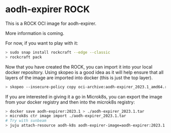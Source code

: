 # aodh-expirer ROCK

This is a ROCK OCI image for aodh-expirer.

More information is coming.

For now, if you want to play with it:

```bash
> sudo snap install rockcraft --edge --classic
> rockcraft pack
```

Now that you have created the ROCK, you can import it into
your local docker repository. Using skopeo is a good idea as
it will help ensure that all layers of the image are imported
into docker (this is just the top layer).

```bash
> skopeo --insecure-policy copy oci-archive:aodh-expirer_2023.1_amd64.rock docker-daemon:aodh-expirer:2023.1
```

If you are interested in giving it a go in Microk8s, you can
export the image from your docker registry and then into the
microk8s registry:

```bash
> docker save aodh-expirer:2023.1 > ./aodh-expirer_2023.1.tar
> microk8s ctr image import ./aodh-expirer_2023.1.tar
# Try with sunbeam
> juju attach-resource aodh-k8s aodh-expirer-image=aodh-expirer:2023.1
```

